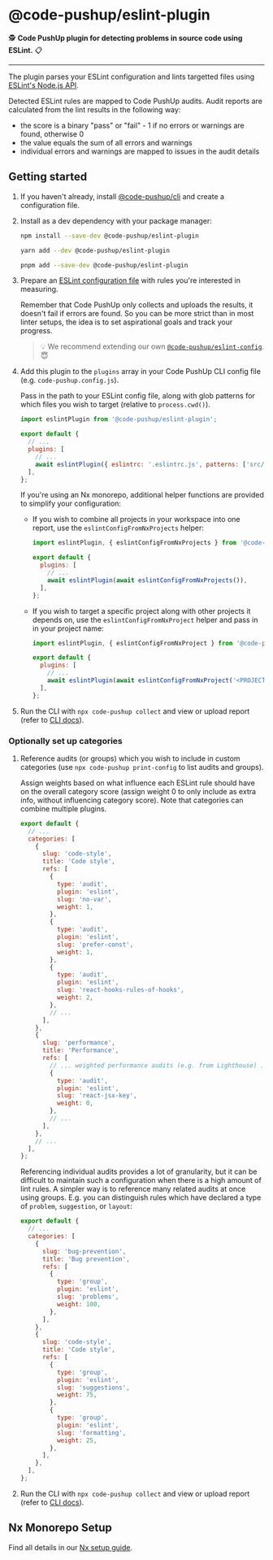 # @code-pushup/eslint-plugin

🕵️ **Code PushUp plugin for detecting problems in source code using ESLint.** 📋

---

The plugin parses your ESLint configuration and lints targetted files using [ESLint's Node.js API](https://eslint.org/docs/latest/integrate/nodejs-api).

Detected ESLint rules are mapped to Code PushUp audits. Audit reports are calculated from the lint results in the following way:

- the score is a binary "pass" or "fail" - 1 if no errors or warnings are found, otherwise 0
- the value equals the sum of all errors and warnings
- individual errors and warnings are mapped to issues in the audit details

## Getting started

1. If you haven't already, install [@code-pushup/cli](../cli/README.md) and create a configuration file.

2. Install as a dev dependency with your package manager:

   ```sh
   npm install --save-dev @code-pushup/eslint-plugin
   ```

   ```sh
   yarn add --dev @code-pushup/eslint-plugin
   ```

   ```sh
   pnpm add --save-dev @code-pushup/eslint-plugin
   ```

3. Prepare an [ESLint configuration file](https://eslint.org/docs/latest/use/configure/configuration-files) with rules you're interested in measuring.

   Remember that Code PushUp only collects and uploads the results, it doesn't fail if errors are found.
   So you can be more strict than in most linter setups, the idea is to set aspirational goals and track your progress.

   > 💡 We recommend extending our own [`@code-pushup/eslint-config`](https://www.npmjs.com/package/@code-pushup/eslint-config). 😇

4. Add this plugin to the `plugins` array in your Code PushUp CLI config file (e.g. `code-pushup.config.js`).

   Pass in the path to your ESLint config file, along with glob patterns for which files you wish to target (relative to `process.cwd()`).

   ```js
   import eslintPlugin from '@code-pushup/eslint-plugin';

   export default {
     // ...
     plugins: [
       // ...
       await eslintPlugin({ eslintrc: '.eslintrc.js', patterns: ['src/**/*.js'] }),
     ],
   };
   ```

   If you're using an Nx monorepo, additional helper functions are provided to simplify your configuration:

   - If you wish to combine all projects in your workspace into one report, use the `eslintConfigFromNxProjects` helper:

     ```js
     import eslintPlugin, { eslintConfigFromNxProjects } from '@code-pushup/eslint-plugin';

     export default {
       plugins: [
         // ...
         await eslintPlugin(await eslintConfigFromNxProjects()),
       ],
     };
     ```

   - If you wish to target a specific project along with other projects it depends on, use the `eslintConfigFromNxProject` helper and pass in in your project name:

     ```js
     import eslintPlugin, { eslintConfigFromNxProject } from '@code-pushup/eslint-plugin';

     export default {
       plugins: [
         // ...
         await eslintPlugin(await eslintConfigFromNxProject('<PROJECT-NAME>')),
       ],
     };
     ```

5. Run the CLI with `npx code-pushup collect` and view or upload report (refer to [CLI docs](../cli/README.md)).

### Optionally set up categories

1. Reference audits (or groups) which you wish to include in custom categories (use `npx code-pushup print-config` to list audits and groups).

   Assign weights based on what influence each ESLint rule should have on the overall category score (assign weight 0 to only include as extra info, without influencing category score).
   Note that categories can combine multiple plugins.

   ```js
   export default {
     // ...
     categories: [
       {
         slug: 'code-style',
         title: 'Code style',
         refs: [
           {
             type: 'audit',
             plugin: 'eslint',
             slug: 'no-var',
             weight: 1,
           },
           {
             type: 'audit',
             plugin: 'eslint',
             slug: 'prefer-const',
             weight: 1,
           },
           {
             type: 'audit',
             plugin: 'eslint',
             slug: 'react-hooks-rules-of-hooks',
             weight: 2,
           },
           // ...
         ],
       },
       {
         slug: 'performance',
         title: 'Performance',
         refs: [
           // ... weighted performance audits (e.g. from Lighthouse) ...
           {
             type: 'audit',
             plugin: 'eslint',
             slug: 'react-jsx-key',
             weight: 0,
           },
           // ...
         ],
       },
       // ...
     ],
   };
   ```

   Referencing individual audits provides a lot of granularity, but it can be difficult to maintain such a configuration when there is a high amount of lint rules. A simpler way is to reference many related audits at once using groups. E.g. you can distinguish rules which have declared a type of `problem`, `suggestion`, or `layout`:

   ```js
   export default {
     // ...
     categories: [
       {
         slug: 'bug-prevention',
         title: 'Bug prevention',
         refs: [
           {
             type: 'group',
             plugin: 'eslint',
             slug: 'problems',
             weight: 100,
           },
         ],
       },
       {
         slug: 'code-style',
         title: 'Code style',
         refs: [
           {
             type: 'group',
             plugin: 'eslint',
             slug: 'suggestions',
             weight: 75,
           },
           {
             type: 'group',
             plugin: 'eslint',
             slug: 'formatting',
             weight: 25,
           },
         ],
       },
     ],
   };
   ```

2. Run the CLI with `npx code-pushup collect` and view or upload report (refer to [CLI docs](../cli/README.md)).

## Nx Monorepo Setup

Find all details in our [Nx setup guide](https://github.com/code-pushup/cli/wiki/Code-PushUp-integration-guide-for-Nx-monorepos#eslint-config).
